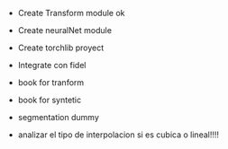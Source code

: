 


- Create Transform module ok
- Create neuralNet module 
- Create torchlib proyect 
- Integrate con fidel

- book for tranform 
- book for syntetic

- segmentation dummy  


- analizar el tipo de interpolacion si es cubica o lineal!!!!